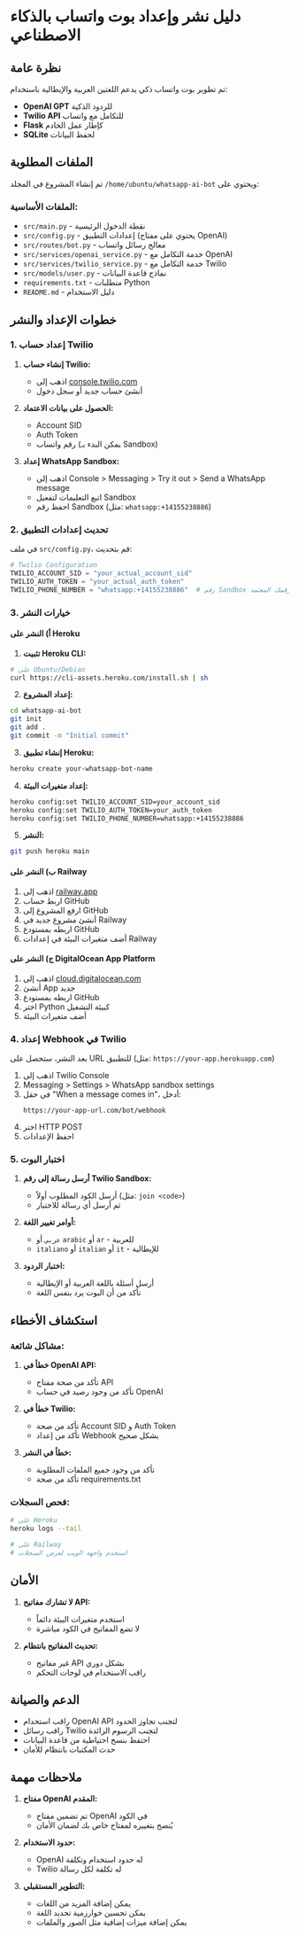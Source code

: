 # دليل نشر وإعداد بوت واتساب بالذكاء الاصطناعي

## نظرة عامة

تم تطوير بوت واتساب ذكي يدعم اللغتين العربية والإيطالية باستخدام:
- **OpenAI GPT** للردود الذكية
- **Twilio API** للتكامل مع واتساب
- **Flask** كإطار عمل الخادم
- **SQLite** لحفظ البيانات

## الملفات المطلوبة

تم إنشاء المشروع في المجلد `/home/ubuntu/whatsapp-ai-bot` ويحتوي على:

### الملفات الأساسية:
- `src/main.py` - نقطة الدخول الرئيسية
- `src/config.py` - إعدادات التطبيق (يحتوي على مفتاح OpenAI)
- `src/routes/bot.py` - معالج رسائل واتساب
- `src/services/openai_service.py` - خدمة التكامل مع OpenAI
- `src/services/twilio_service.py` - خدمة التكامل مع Twilio
- `src/models/user.py` - نماذج قاعدة البيانات
- `requirements.txt` - متطلبات Python
- `README.md` - دليل الاستخدام

## خطوات الإعداد والنشر

### 1. إعداد حساب Twilio

1. **إنشاء حساب Twilio:**
   - اذهب إلى [console.twilio.com](https://console.twilio.com)
   - أنشئ حساب جديد أو سجل دخول

2. **الحصول على بيانات الاعتماد:**
   - Account SID
   - Auth Token
   - رقم واتساب (يمكن البدء بـ Sandbox)

3. **إعداد WhatsApp Sandbox:**
   - اذهب إلى Console > Messaging > Try it out > Send a WhatsApp message
   - اتبع التعليمات لتفعيل Sandbox
   - احفظ رقم Sandbox (مثل: `whatsapp:+14155238886`)

### 2. تحديث إعدادات التطبيق

في ملف `src/config.py`، قم بتحديث:

```python
# Twilio Configuration
TWILIO_ACCOUNT_SID = "your_actual_account_sid"
TWILIO_AUTH_TOKEN = "your_actual_auth_token"
TWILIO_PHONE_NUMBER = "whatsapp:+14155238886"  # رقم Sandbox أو رقمك المعتمد
```

### 3. خيارات النشر

#### أ) النشر على Heroku

1. **تثبيت Heroku CLI:**
```bash
# على Ubuntu/Debian
curl https://cli-assets.heroku.com/install.sh | sh
```

2. **إعداد المشروع:**
```bash
cd whatsapp-ai-bot
git init
git add .
git commit -m "Initial commit"
```

3. **إنشاء تطبيق Heroku:**
```bash
heroku create your-whatsapp-bot-name
```

4. **إعداد متغيرات البيئة:**
```bash
heroku config:set TWILIO_ACCOUNT_SID=your_account_sid
heroku config:set TWILIO_AUTH_TOKEN=your_auth_token
heroku config:set TWILIO_PHONE_NUMBER=whatsapp:+14155238886
```

5. **النشر:**
```bash
git push heroku main
```

#### ب) النشر على Railway

1. اذهب إلى [railway.app](https://railway.app)
2. اربط حساب GitHub
3. ارفع المشروع إلى GitHub
4. أنشئ مشروع جديد في Railway
5. اربطه بمستودع GitHub
6. أضف متغيرات البيئة في إعدادات Railway

#### ج) النشر على DigitalOcean App Platform

1. اذهب إلى [cloud.digitalocean.com](https://cloud.digitalocean.com)
2. أنشئ App جديد
3. اربطه بمستودع GitHub
4. اختر Python كبيئة التشغيل
5. أضف متغيرات البيئة

### 4. إعداد Webhook في Twilio

بعد النشر، ستحصل على URL للتطبيق (مثل: `https://your-app.herokuapp.com`)

1. اذهب إلى Twilio Console
2. Messaging > Settings > WhatsApp sandbox settings
3. في حقل "When a message comes in"، أدخل:
   ```
   https://your-app-url.com/bot/webhook
   ```
4. اختر HTTP POST
5. احفظ الإعدادات

### 5. اختبار البوت

1. **أرسل رسالة إلى رقم Twilio Sandbox:**
   - أرسل الكود المطلوب أولاً (مثل: `join <code>`)
   - ثم أرسل أي رسالة للاختبار

2. **أوامر تغيير اللغة:**
   - `عربي` أو `arabic` أو `ar` - للعربية
   - `italiano` أو `italian` أو `it` - للإيطالية

3. **اختبار الردود:**
   - أرسل أسئلة باللغة العربية أو الإيطالية
   - تأكد من أن البوت يرد بنفس اللغة

## استكشاف الأخطاء

### مشاكل شائعة:

1. **خطأ في OpenAI API:**
   - تأكد من صحة مفتاح API
   - تأكد من وجود رصيد في حساب OpenAI

2. **خطأ في Twilio:**
   - تأكد من صحة Account SID و Auth Token
   - تأكد من إعداد Webhook بشكل صحيح

3. **خطأ في النشر:**
   - تأكد من وجود جميع الملفات المطلوبة
   - تأكد من صحة requirements.txt

### فحص السجلات:

```bash
# على Heroku
heroku logs --tail

# على Railway
# استخدم واجهة الويب لعرض السجلات
```

## الأمان

1. **لا تشارك مفاتيح API:**
   - استخدم متغيرات البيئة دائماً
   - لا تضع المفاتيح في الكود مباشرة

2. **تحديث المفاتيح بانتظام:**
   - غير مفاتيح API بشكل دوري
   - راقب الاستخدام في لوحات التحكم

## الدعم والصيانة

- راقب استخدام OpenAI API لتجنب تجاوز الحدود
- راقب رسائل Twilio لتجنب الرسوم الزائدة
- احتفظ بنسخ احتياطية من قاعدة البيانات
- حدث المكتبات بانتظام للأمان

## ملاحظات مهمة

1. **مفتاح OpenAI المقدم:**
   - تم تضمين مفتاح OpenAI في الكود
   - يُنصح بتغييره لمفتاح خاص بك لضمان الأمان

2. **حدود الاستخدام:**
   - OpenAI له حدود استخدام وتكلفة
   - Twilio له تكلفة لكل رسالة

3. **التطوير المستقبلي:**
   - يمكن إضافة المزيد من اللغات
   - يمكن تحسين خوارزمية تحديد اللغة
   - يمكن إضافة ميزات إضافية مثل الصور والملفات

